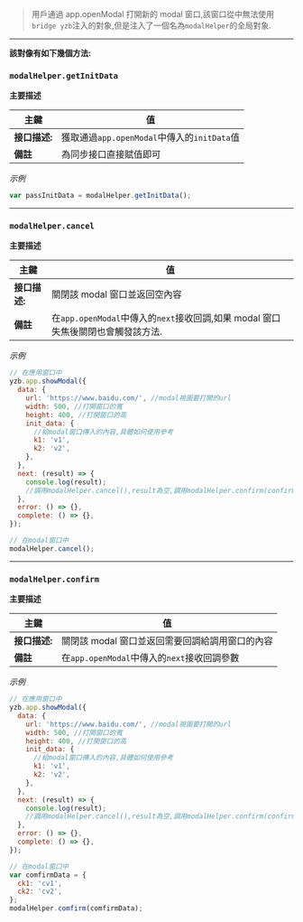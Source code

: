 > 用戶通過 app.openModal 打開新的 modal 窗口,該窗口從中無法使用`bridge yzb`注入的對象,但是注入了一個名為`modalHelper`的全局對象.

---

**該對像有如下幾個方法:**

### `modalHelper.getInitData`

**主要描述**

| 主鍵          | 值                                          |
| ------------- | ------------------------------------------- |
| **接口描述:** | 獲取通過`app.openModal`中傳入的`initData`值 |
| **備註**      | 為同步接口直接賦值即可                      |

_示例_

```javascript
var passInitData = modalHelper.getInitData();
```

---

### `modalHelper.cancel`

**主要描述**

| 主鍵          | 值                                                                               |
| ------------- | -------------------------------------------------------------------------------- |
| **接口描述:** | 關閉該 modal 窗口並返回空內容                                                    |
| **備註**      | 在`app.openModal`中傳入的`next`接收回調,如果 modal 窗口失焦後關閉也會觸發該方法. |

_示例_

```javascript
// 在應用窗口中
yzb.app.showModal({
  data: {
    url: 'https://www.baidu.com/', //modal視圖要打開的url
    width: 500, //打開窗口的寬
    height: 400, //打開窗口的高
    init_data: {
      //給modal窗口傳入的內容,具體如何使用參考
      k1: 'v1',
      k2: 'v2',
    },
  },
  next: (result) => {
    console.log(result);
    //調用modalHelper.cancel(),result為空,調用modalHelper.confirm(confirmData),result為傳入的confirmData
  },
  error: () => {},
  complete: () => {},
});

// 在modal窗口中
modalHelper.cancel();
```

---

### `modalHelper.confirm`

**主要描述**

| 主鍵          | 值                                              |
| ------------- | ----------------------------------------------- |
| **接口描述:** | 關閉該 modal 窗口並返回需要回調給調用窗口的內容 |
| **備註**      | 在`app.openModal`中傳入的`next`接收回調參數     |

_示例_

```javascript
// 在應用窗口中
yzb.app.showModal({
  data: {
    url: 'https://www.baidu.com/', //modal視圖要打開的url
    width: 500, //打開窗口的寬
    height: 400, //打開窗口的高
    init_data: {
      //給modal窗口傳入的內容,具體如何使用參考
      k1: 'v1',
      k2: 'v2',
    },
  },
  next: (result) => {
    console.log(result);
    //調用modalHelper.cancel(),result為空,調用modalHelper.confirm(confirmData),result為傳入的confirmData
  },
  error: () => {},
  complete: () => {},
});

// 在modal窗口中
var comfirmData = {
  ck1: 'cv1',
  ck2: 'cv2',
};
modalHelper.comfirm(comfirmData);
```
